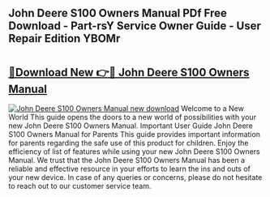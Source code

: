 ## John Deere S100 Owners Manual PDf Free Download - Part-rsY Service Owner Guide - User Repair Edition YBOMr

# <h2><a href="http://bc96566.oget.top/?id=John+Deere+S100+Owners+Manual">🔗Download New 👉🔴 John Deere S100 Owners Manual</a></h2>

[![John Deere S100 Owners Manual new download](https://i.imgur.com/5g1atiW.png)](http://bc96566.oget.top/?id=John+Deere+S100+Owners+Manual)
Welcome to a New World This guide opens the doors to a new world of possibilities with your new John Deere S100 Owners Manual. Important User Guide John Deere S100 Owners Manual for Parents This guide provides important information for parents regarding the safe use of this product for children. Enjoy the efficiency of list of features while using your new John Deere S100 Owners Manual. We trust that the John Deere S100 Owners Manual has been a reliable and effective resource in your efforts to learn the ins and outs of your new device. In case of any queries or concerns, please do not hesitate to reach out to our customer service team.
